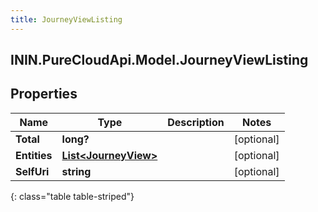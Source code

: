 ```yaml
---
title: JourneyViewListing
---
```

## ININ.PureCloudApi.Model.JourneyViewListing

## Properties

|Name | Type | Description | Notes|
|------------ | ------------- | ------------- | -------------|
| **Total** | **long?** |  | [optional] |
| **Entities** | [**List&lt;JourneyView&gt;**](JourneyView.html) |  | [optional] |
| **SelfUri** | **string** |  | [optional] |
{: class="table table-striped"}


